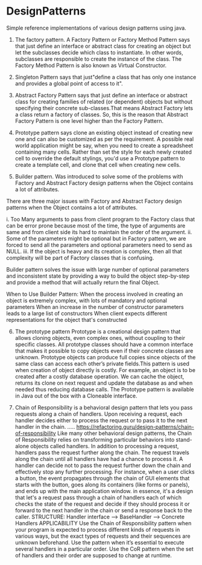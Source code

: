 # DesignPatterns

Simple reference implementations of various design patterns using java.

1. The factory pattern.
A Factory Pattern or Factory Method Pattern says that just define an interface or abstract class for creating an object but
 let the subclasses decide which class to instantiate. In other words, subclasses are responsible to create the instance of the class.
The Factory Method Pattern is also known as Virtual Constructor.

2. Singleton Pattern says that just"define a class that has only one instance and provides a global point of access to it".

3. Abstract Factory Pattern says that just define an interface or abstract class for creating families of related (or dependent) objects but without specifying their concrete sub-classes.That means Abstract Factory lets a class return a factory of classes. So, this is the reason that Abstract Factory Pattern is one level higher than the Factory Pattern. 

4. Prototype pattern says clone an existing object instead of creating new one and can also be customized as per the requirement. A possible real world application might be say, when you need to create a spreadsheet containing many cells. Rather than set the style for each newly created cell to override the default stylings, you'd use a Prototype pattern to create a template cell, and clone that cell when creating new cells.

5. Builder pattern. 
Was introduced to solve some of the problems with Factory and Abstract Factory design patterns when the Object contains a lot of attributes.

There are three major issues with Factory and Abstract Factory design patterns when the Object contains a lot of attributes.

i. Too Many arguments to pass from client program to the Factory class that can be error prone because most of the time, the type of arguments are same and from client side its hard to maintain the order of the argument.
ii. Some of the parameters might be optional but in Factory pattern, we are forced to send all the parameters and optional parameters need to send as NULL.
iii. If the object is heavy and its creation is complex, then all that complexity will be part of Factory classes that is confusing.

Builder pattern solves the issue with large number of optional parameters and inconsistent
 state by providing a way to build the object step-by-step and provide a method that will actually return the final Object.
 
 When to Use Builder Pattern:
When the process involved in creating an object is extremely complex, with lots of mandatory and optional parameters
When an increase in the number of constructor parameters leads to a large list of constructors
When client expects different representations for the object that's constructed
 
6. The prototype pattern 
Prototype is a creational design pattern that allows cloning objects,
even complex ones, without coupling to their specific classes.
All prototype classes should have a common interface that makes it 
possible to copy objects even if their concrete classes are unknown. 
Prototype objects can produce full copies since objects of the same 
class can access each other’s private fields.This pattern is used when
creation of object directly is costly. For example, an object is to be 
created after a costly database operation. We can cache the object, 
returns its clone on next request and update the 
database as and when needed thus reducing database calls.
The Prototype pattern is available in Java out of the box with a Cloneable interface.

7. Chain of Responsibility is a behavioral design pattern that lets you pass requests
 along a chain of handlers. Upon receiving a request, each handler decides either to
 process the request or to pass it to the next handler in the chain. 
 ..... https://refactoring.guru/design-patterns/chain-of-responsibility
 Like many other behavioral design patterns, the Chain of Responsibility relies on 
 transforming particular behaviors into stand-alone objects called handlers. 
 In addition to processing a request, handlers pass the request further along the chain. 
 The request travels along the chain until all handlers have had a chance to process it.
 A handler can decide not to pass the request further down the chain and effectively stop any 
 further processing. 
 For instance, when a user clicks a button, the event propagates through the chain of GUI
 elements that starts with the button, goes along its containers (like forms or panels), and 
 ends up with the main application window. 
 in essence, it's a design that let's a request pass through a chain of handlers each of which 
 checks the state of the request and decide if they should process it or forward to the next handler
 in the chain or send a response back to the caller.
 STRUCTURE:
 Handler interface --> BaseHandler --> Concrete Handlers
 APPLICABILITY
 Use the Chain of Responsibility pattern when your program is expected to process different kinds of requests
 in various ways, but the exact types of requests and their sequences are unknown beforehand.
 Use the pattern when it’s essential to execute several handlers in a particular order.
 Use the CoR pattern when the set of handlers and their order are supposed to change at runtime.
 
 
 

 